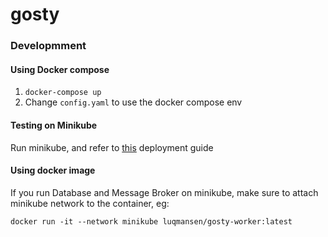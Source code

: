 # gosty

### Developmment

#### Using Docker compose
1. `docker-compose up`
2. Change `config.yaml` to use the docker compose env

#### Testing on Minikube
Run minikube, and refer to [this](k8s/readme.md) deployment guide

#### Using docker image
If you run Database and Message Broker on minikube, make sure to attach minikube network to the container, eg:
 
```
docker run -it --network minikube luqmansen/gosty-worker:latest
```

 